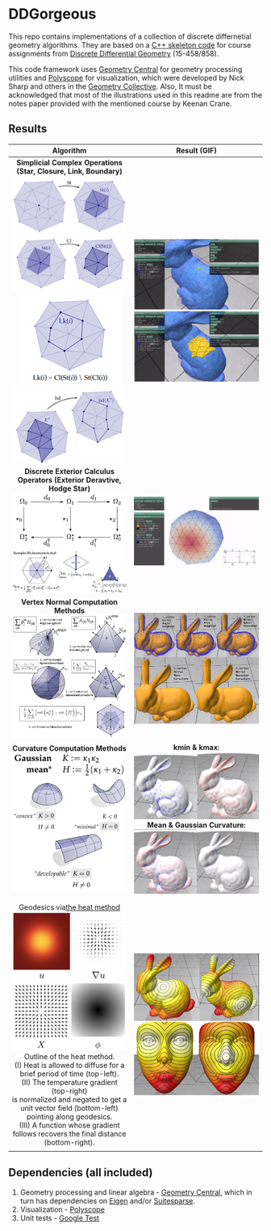 # DDGorgeous

This repo contains implementations of a collection of discrete differnetial geometry algorithms. They are based on a [C++ skeleton code](https://github.com/GeometryCollective/ddg-exercises) for course assignments from [Discrete Differential Geometry](https://brickisland.net/DDGSpring2020/) (15-458/858).

This code framework uses [Geometry Central](https://github.com/nmwsharp/geometry-central) for geometry processing utilities and [Polyscope](https://github.com/nmwsharp/polyscope) for visualization, which were developed by Nick Sharp and others in the [Geometry Collective](http://geometry.cs.cmu.edu/). Also, It must be acknowledged that most of the illustrations used in this readme are from the notes paper provided with the mentioned course by Keenan Crane.

## Results

|                                                                                                                                                                                                                                                                      Algorithm                                                                                                                                                                                                                                                                      |                                                                               Result (GIF)                                                                               |
| :--------------------------------------------------------------------------------------------------------------------------------------------------------------------------------------------------------------------------------------------------------------------------------------------------------------------------------------------------------------------------------------------------------------------------------------------------------------------------------------------------------------------------------------------------: | :----------------------------------------------------------------------------------------------------------------------------------------------------------------------: |
|                                                                                                                                                   **Simplicial Complex Operations (Star, Closure, Link, Boundary)**<br />![img](image/README/1650891275357.png)<br />![img](image/README/1650891304489.png)<br />![img](image/README/1650891320023.png)<br />![img](image/README/1650891245290.png)                                                                                                                                                   |                                              ![img](image/README/1650890503193.png)<br />![img](image/README/1650890508006.png)                                              |
|                                                                                                                                                                                         **Discrete Exterior Calculus Operators (Exterior Deravtive, Hodge Star)**<br />![img](image/README/1650891936774.png)<br />![img](image/README/1650891955530.png)                                                                                                                                                                                         |                                                                   ![img](image/README/1650902675076.png)                                                                   |
|                                                                                                                                                                                                                           **Vertex Normal Computation Methods<br />![1676067070587](image/README/1676067070587.png)**                                                                                                                                                                                                                           |                                                              ![1676072347255](image/README/1676072347255.png)                                                              |
|                                                                                                                                                                                                                             **Curvature Computation Methods<br />![1676070772224](image/README/1676070772224.png)**                                                                                                                                                                                                                             | **kmin & kmax:**<br />![1676070259394](image/README/1676070259394.png)<br />**Mean & Gaussian Curvature:**<br />![1676070266904](image/README/1676070266904.png) |
|                                                                                                                                                                                                                                                                                                                                                                                                                                                                                                                                                      |                                                                                                                                                                          |
|                                                                                                                                                                                                                                                                                                                                                                                                                                                                                                                                                      |                                                                                                                                                                          |
| Geodesics via[the heat method](https://www.cs.cmu.edu/~kmcrane/Projects/HeatMethod/) <br />![1676071513876](image/README/1676071513876.png)<br />![1676071566899](image/README/1676071566899.png)<br />Outline of the heat method. <br />(I) Heat is allowed to diffuse for a brief period of time (top-left). <br />(II) The temperature gradient (top-right) <br />is normalized and negated to get a unit vector field (bottom-left) pointing along geodesics. <br />(III) A function whose gradient follows recovers the final distance (bottom-right). |                                                              ![1676073261736](image/README/1676073261736.png)                                                              |
|                                                                                                                                                                                                                                                                                                                                                                                                                                                                                                                                                      |                                                                                                                                                                          |

## Dependencies (all included)

1. Geometry processing and linear algebra - [Geometry Central](https://github.com/nmwsharp/geometry-central), which in turn has dependencies on [Eigen](https://eigen.tuxfamily.org) and/or [Suitesparse](https://people.engr.tamu.edu/davis/suitesparse.html).
2. Visualization - [Polyscope](https://github.com/nmwsharp/polyscope)
3. Unit tests - [Google Test](https://github.com/google/googletest)
